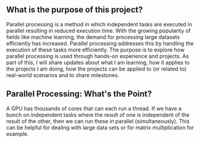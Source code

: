 ## What is the purpose of this project?
Parallel processing is a method in which independent tasks are executed in parallel resulting in reduced execution time. With the growing popularity of fields like machine learning, the demand for processing large datasets efficiently has increased. Parallel processing addresses this by handling the execution of these tasks more efficiently. The purpose is to explore how parallel processing is used through hands-on experience and projects. As part of this, I will share updates about what I am learning, how it applies to the projects I am doing, how the projects can be 
applied to (or related to) real-world scenarios and to share milestones.


## Parallel Processing: What's the Point?
A GPU has thousands of cores that can each run a thread. If we have a bunch on independent tasks where the result of one is independent of the result of the other, then we can run these in parallel (simultaneously).
This can be helpful for dealing with large data sets or for matrix multiplication for example.
 
